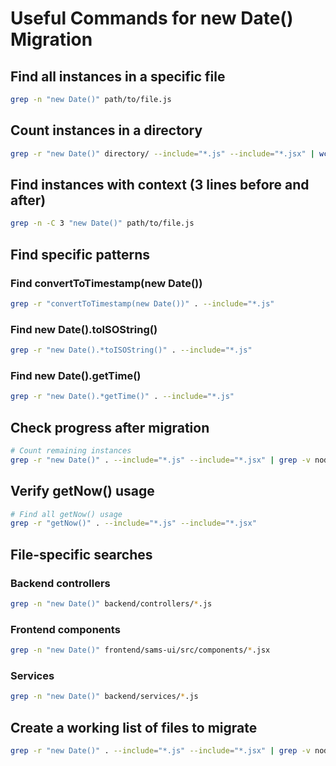 # Useful Commands for new Date() Migration

## Find all instances in a specific file
```bash
grep -n "new Date()" path/to/file.js
```

## Count instances in a directory
```bash
grep -r "new Date()" directory/ --include="*.js" --include="*.jsx" | wc -l
```

## Find instances with context (3 lines before and after)
```bash
grep -n -C 3 "new Date()" path/to/file.js
```

## Find specific patterns

### Find convertToTimestamp(new Date())
```bash
grep -r "convertToTimestamp(new Date())" . --include="*.js"
```

### Find new Date().toISOString()
```bash
grep -r "new Date().*toISOString()" . --include="*.js"
```

### Find new Date().getTime()
```bash
grep -r "new Date().*getTime()" . --include="*.js"
```

## Check progress after migration
```bash
# Count remaining instances
grep -r "new Date()" . --include="*.js" --include="*.jsx" | grep -v node_modules | grep -v "_archive" | wc -l
```

## Verify getNow() usage
```bash
# Find all getNow() usage
grep -r "getNow()" . --include="*.js" --include="*.jsx"
```

## File-specific searches

### Backend controllers
```bash
grep -n "new Date()" backend/controllers/*.js
```

### Frontend components
```bash
grep -n "new Date()" frontend/sams-ui/src/components/*.jsx
```

### Services
```bash
grep -n "new Date()" backend/services/*.js
```

## Create a working list of files to migrate
```bash
grep -r "new Date()" . --include="*.js" --include="*.jsx" | grep -v node_modules | grep -v "_archive" | cut -d: -f1 | sort -u > files-to-migrate.txt
```